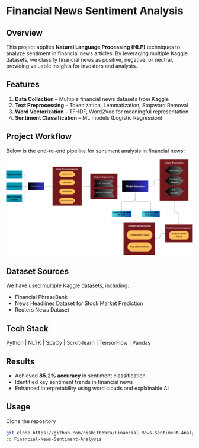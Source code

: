 #  Financial News Sentiment Analysis  

## Overview  
This project applies **Natural Language Processing (NLP)** techniques to analyze sentiment in financial news articles. By leveraging multiple Kaggle datasets, we classify financial news as positive, negative, or neutral, providing valuable insights for investors and analysts.  

## Features  
1. **Data Collection** – Multiple financial news datasets from Kaggle  
2. **Text Preprocessing** – Tokenization, Lemmatization, Stopword Removal  
3. **Word Vectorization** – TF-IDF, Word2Vec for meaningful representation  
4. **Sentiment Classification** – ML models (Logistic Regression)  

## Project Workflow  
Below is the end-to-end pipeline for sentiment analysis in financial news:  

![Project Workflow](Data%20Collection%20(3).png)  

##  Dataset Sources  
We have used multiple Kaggle datasets, including:  
-  Financial PhraseBank  
-  News Headlines Dataset for Stock Market Prediction  
-  Reuters News Dataset  

##  Tech Stack  
 Python | NLTK | SpaCy | Scikit-learn | TensorFlow | Pandas  

##  Results  
- Achieved **85.2% accuracy** in sentiment classification  
- Identified key sentiment trends in financial news  
- Enhanced interpretability using word clouds and explainable AI  

##  Usage  
Clone the repository  
```bash
git clone https://github.com/nishitbohra/Financial-News-Sentiment-Analysis.git
cd Financial-News-Sentiment-Analysis
